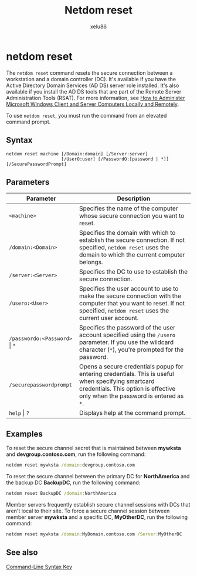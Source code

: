 ﻿---
title: Netdom reset
description: Netdom reset is a command-line utility that resets the secure connection between a workstation and a domain controller in Windows Server.
ms.topic: reference
ms.author: alalve
author: xelu86
ms.date: 06/09/2025
---

# netdom reset

The `netdom reset` command resets the secure connection between a workstation and a domain controller (DC). It's available if you have the Active Directory Domain Services (AD DS) server role installed. It's also available if you install the AD DS tools that are part of the Remote Server Administration Tools (RSAT). For more information, see [How to Administer Microsoft Windows Client and Server Computers Locally and Remotely](/previous-versions/windows/it-pro/windows-server-2008-R2-and-2008/ee649281(v=ws.10)).

To use `netdom reset`, you must run the command from an elevated command prompt.

## Syntax

```
netdom reset machine [/Domain:domain] [/Server:server]
                     [/UserO:user] [/PasswordO:[password | *]] [/SecurePasswordPrompt]
```

## Parameters

|Parameter|Description|
|---|---|
|`<machine>`|Specifies the name of the computer whose secure connection you want to reset.|
|`/domain:<Domain>`|Specifies the domain with which to establish the secure connection. If not specified, `netdom reset` uses the domain to which the current computer belongs.|
|`/server:<Server>`|Specifies the DC to use to establish the secure connection.|
|`/usero:<User>`|Specifies the user account to use to make the secure connection with the computer that you want to reset. If not specified, `netdom reset` uses the current user account.|
|`/passwordo:<Password>` \| `*`|Specifies the password of the user account specified using the `/usero` parameter. If you use the wildcard character (`*`), you're prompted for the password.|
|`/securepasswordprompt`|Opens a secure credentials popup for entering credentials. This is useful when specifying smartcard credentials. This option is effective only when the password is entered as `*`.|
|`help` \| `?`|Displays help at the command prompt.|

## Examples

To reset the secure channel secret that is maintained between **mywksta** and **devgroup.contoso.com**, run the following command:

```cmd
netdom reset mywksta /domain:devgroup.contoso.com
```

To reset the secure channel between the primary DC for **NorthAmerica** and the backup DC **BackupDC**, run the following command:

```cmd
netdom reset BackupDC /domain:NorthAmerica
```

Member servers frequently establish secure channel sessions with DCs that aren't local to their site. To force a secure channel session between member server **mywksta** and a specific DC, **MyOtherDC**, run the following command:

```cmd
netdom reset mywksta /domain:MyDomain.contoso.com /Server:MyOtherDC
```

## See also

[Command-Line Syntax Key](command-line-syntax-key.md)
